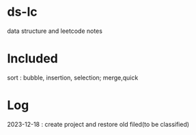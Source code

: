 # ds-lc
data structure and leetcode notes

# Included 
sort : bubble, insertion, selection; merge,quick

# Log
2023-12-18 : create project and restore old filed(to be classified)
